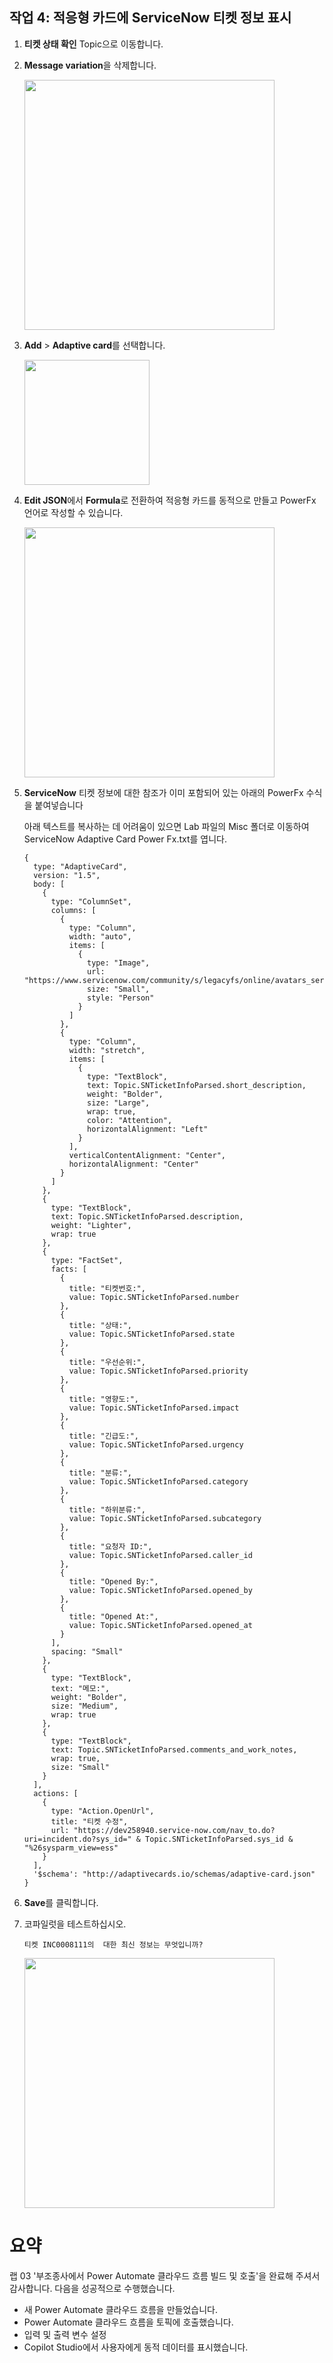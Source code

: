 ## 작업 4: 적응형 카드에 ServiceNow 티켓 정보 표시

1.  **티켓 상태 확인** Topic으로 이동합니다.

2.  **Message variation**을 삭제합니다.

    <img src="./images/image28.png" width="400">

3.  **Add** > **Adaptive card**를 선택합니다.

    <img src="./images/image29.png"  width="200">

4.  **Edit JSON**에서 **Formula**로 전환하여 적응형 카드를 동적으로 만들고 PowerFx 언어로 작성할 수 있습니다.

    <img src="./images/image30.png"  width="400">

5.  **ServiceNow** 티켓 정보에 대한 참조가 이미 포함되어 있는 아래의 PowerFx 수식을 붙여넣습니다

    아래 텍스트를 복사하는 데 어려움이 있으면 Lab 파일의 Misc 폴더로 이동하여 ServiceNow Adaptive Card Power Fx.txt를 엽니다.

    ```
    {
      type: "AdaptiveCard",
      version: "1.5",
      body: [
        {
          type: "ColumnSet",
          columns: [
            {
              type: "Column",
              width: "auto",
              items: [
                {
                  type: "Image",
                  url: "https://www.servicenow.com/community/s/legacyfs/online/avatars_servicenow/1f66cb9fdb3ee3c0107d5583ca961942.jpg",
                  size: "Small",
                  style: "Person"
                }
              ]
            },
            {
              type: "Column",
              width: "stretch",
              items: [
                {
                  type: "TextBlock",
                  text: Topic.SNTicketInfoParsed.short_description,
                  weight: "Bolder",
                  size: "Large",
                  wrap: true,
                  color: "Attention",
                  horizontalAlignment: "Left"
                }
              ],
              verticalContentAlignment: "Center",
              horizontalAlignment: "Center"
            }
          ]
        },
        {
          type: "TextBlock",
          text: Topic.SNTicketInfoParsed.description,
          weight: "Lighter",
          wrap: true
        },
        {
          type: "FactSet",
          facts: [
            {
              title: "티켓번호:",
              value: Topic.SNTicketInfoParsed.number
            },
            {
              title: "상태:",
              value: Topic.SNTicketInfoParsed.state
            },
            {
              title: "우선순위:",
              value: Topic.SNTicketInfoParsed.priority
            },
            {
              title: "영향도:",
              value: Topic.SNTicketInfoParsed.impact
            },
            {
              title: "긴급도:",
              value: Topic.SNTicketInfoParsed.urgency
            },
            {
              title: "분류:",
              value: Topic.SNTicketInfoParsed.category
            },
            {
              title: "하위분류:",
              value: Topic.SNTicketInfoParsed.subcategory
            },
            {
              title: "요청자 ID:",
              value: Topic.SNTicketInfoParsed.caller_id
            },
            {
              title: "Opened By:",
              value: Topic.SNTicketInfoParsed.opened_by
            },
            {
              title: "Opened At:",
              value: Topic.SNTicketInfoParsed.opened_at
            }
          ],
          spacing: "Small"
        },
        {
          type: "TextBlock",
          text: "메모:",
          weight: "Bolder",
          size: "Medium",
          wrap: true
        },
        {
          type: "TextBlock",
          text: Topic.SNTicketInfoParsed.comments_and_work_notes,
          wrap: true,
          size: "Small"
        }
      ],
      actions: [
        {
          type: "Action.OpenUrl",
          title: "티켓 수정",
          url: "https://dev258940.service-now.com/nav_to.do?uri=incident.do?sys_id=" & Topic.SNTicketInfoParsed.sys_id & "%26sysparm_view=ess"
        }
      ],
      '$schema': "http://adaptivecards.io/schemas/adaptive-card.json"
    }
    
    ```

6.  **Save**를 클릭합니다.


7.  코파일럿을 테스트하십시오.

    ```
    티켓 INC0008111의  대한 최신 정보는 무엇입니까?    
    ```
      
    <img src="./images/image31.png" width="400">

# 요약

 랩 03 \'부조종사에서 Power Automate 클라우드 흐름 빌드 및 호출\'을 완료해 주셔서 감사합니다. 다음을 성공적으로 수행했습니다.

-   새 Power Automate 클라우드 흐름을 만들었습니다.
-   Power Automate 클라우드 흐름을 토픽에 호출했습니다.
-   입력 및 출력 변수 설정
-   Copilot Studio에서 사용자에게 동적 데이터를 표시했습니다.

